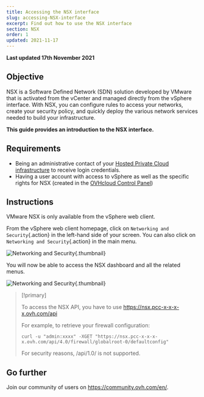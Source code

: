 ```yaml
---
title: Accessing the NSX interface
slug: accessing-NSX-interface
excerpt: Find out how to use the NSX interface
section: NSX
order: 1
updated: 2021-11-17
---
```


**Last updated 17th November 2021**

## Objective

NSX is a Software Defined Network (SDN) solution developed by VMware that is activated from the vCenter and managed directly from the vSphere interface. With NSX, you can configure rules to access your networks, create your security policy, and quickly deploy the various network services needed to build your infrastructure.

**This guide provides an introduction to the NSX interface.**

## Requirements

- Being an administrative contact of your [Hosted Private Cloud infrastructure](https://www.ovhcloud.com/en-gb/enterprise/products/hosted-private-cloud/) to receive login credentials.
- Having a user account with access to vSphere as well as the specific rights for NSX (created in the [OVHcloud Control Panel](https://www.ovh.com/auth/?action=gotomanager&from=https://www.ovh.co.uk/&ovhSubsidiary=GB))

## Instructions

VMware NSX is only available from the vSphere web client.

From the vSphere web client homepage, click on `Networking and Security`{.action} in the left-hand side of your screen.
You can also click on `Networking and Security`{.action} in the main menu.

![Networking and Security](images/Inter01en.png){.thumbnail}

You will now be able to access the NSX dashboard and all the related menus.

![Networking and Security](images/Inter02en.png){.thumbnail}


> [!primary]
>
> To access the NSX API, you have to use https://nsx.pcc-x-x-x-x.ovh.com/api
>
> For example, to retrieve your firewall configuration:
>
> ```
> curl -u "admin:xxxx" -XGET "https://nsx.pcc-x-x-x-x.ovh.com/api/4.0/firewall/globalroot-0/defaultconfig"
> ```
>
> For security reasons, /api/1.0/ is not supported.
>

## Go further

Join our community of users on <https://community.ovh.com/en/>.
